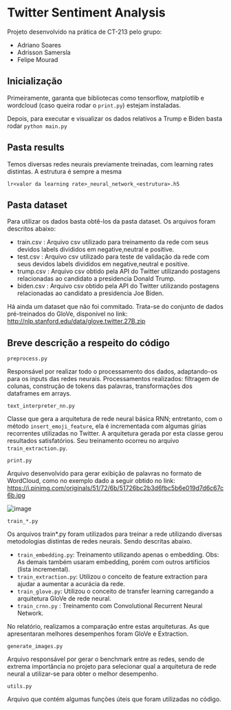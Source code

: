 # Twitter Sentiment Analysis

Projeto desenvolvido na prática de CT-213 pelo grupo:

* Adriano Soares
* Adrisson Samersla
* Felipe Mourad

## Inicialização

Primeiramente, garanta que bibliotecas como tensorflow, matplotlib e wordcloud (caso queira rodar o `print.py`) estejam instaladas.

Depois, para executar e visualizar os dados relativos a Trump e Biden basta rodar `python main.py`


## Pasta results

Temos diversas redes neurais previamente treinadas, com learning rates distintas. A estrutura é sempre a mesma

`lr<valor da learning rate>_neural_network_<estrutura>.h5`


## Pasta dataset

 Para utilizar os dados basta obtê-los da pasta dataset. Os arquivos foram descritos abaixo:
 
 * train.csv : Arquivo csv utilizado para treinamento da rede com seus devidos labels divididos em negative,neutral e positive.
 * test.csv  : Arquivo csv utilizado para teste de validação da rede com seus devidos labels divididos em negative,neutral e positive.
 * trump.csv : Arquivo csv obtido pela API do Twitter utilizando postagens relacionadas ao candidato a presidencia Donald Trump.
 * biden.csv : Arquivo csv obtido pela API do Twitter utilizando postagens relacionadas ao candidato a presidencia Joe Biden.
 
 Há ainda um dataset que não foi commitado. Trata-se do conjunto de dados pré-treinados do GloVe, disponível no link: http://nlp.stanford.edu/data/glove.twitter.27B.zip
 
## Breve descrição a respeito do código

`preprocess.py`  
 
 Responsável por realizar todo o processamento dos dados, adaptando-os para os inputs das redes neurais. Processamentos realizados: filtragem de colunas, construção de tokens das palavras, transformações dos dataframes em arrays.
 
 
`text_interpreter_nn.py`
 
 Classe que gera a arquitetura de rede neural básica RNN; entretanto, com o método `insert_emoji_feature`, ela é incrementada com algumas gírias recorrentes utilizadas no Twitter. A arquitetura gerada por esta classe gerou resultados satisfatórios. Seu treinamento ocorreu no arquivo `train_extraction.py`.
 
 
`print.py`
 
 Arquivo desenvolvido para gerar exibição de palavras no formato de WordCloud, como no exemplo dado a seguir obtido no link:
 https://i.pinimg.com/originals/51/72/6b/51726bc2b3d6fbc5b6e019d7d6c67c6b.jpg
 
 ![image](https://sebastianraschka.com/images/blog/2014/twitter-wordcloud/my_twitter_wordcloud_2_small.jpg)
 
`train_*.py`
 
 Os arquivos train*.py foram utilizados para treinar a rede utilizando diversas metodologias distintas de redes neurais. Sendo descritas abaixo.
 
 * `train_embedding.py`: Treinamento utilizando apenas o embedding. Obs: As demais também usaram embedding, porém com outros artifícios (lista incremental).
 * `train_extraction.py`: Utilizou o conceito de feature extraction para ajudar a aumentar a acurácia da rede.
 * `train_glove.py`: Utilizou o conceito de transfer learning carregando a arquitetura GloVe de rede neural.
 * `train_crnn.py` : Treinamento com Convolutional Recurrent Neural Network.

 No relatório, realizamos a comparação entre estas arquiteturas. As que apresentaran melhores desempenhos foram GloVe e Extraction.
 
 `generate_images.py`
  
  Arquivo responsável por gerar o benchmark entre as redes, sendo de extrema importância no projeto para selecionar qual a arquitetura de rede neural a utilizar-se para obter o melhor desempenho.
 
 `utils.py`
 
 Arquivo que contém algumas funções úteis que foram utilizadas no código.

